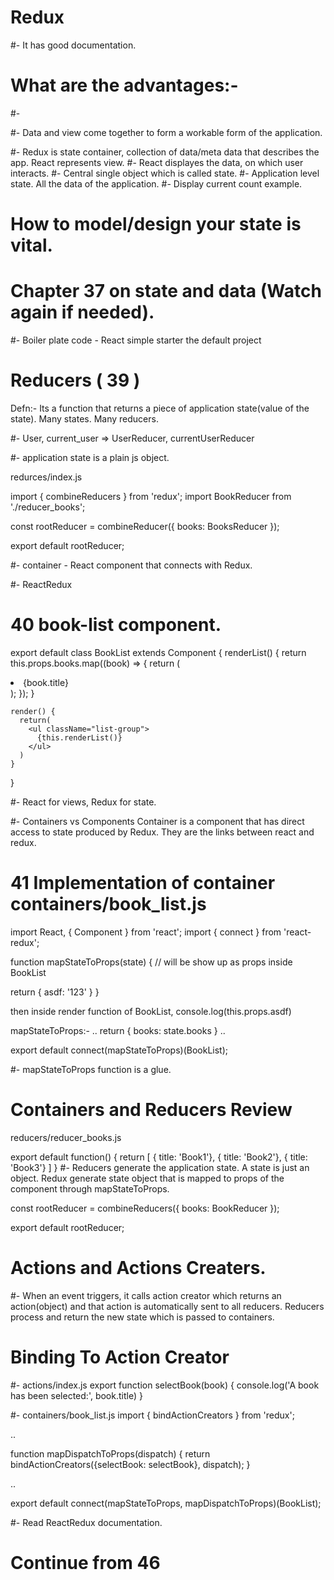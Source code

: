 # Redux
#- It has good documentation.

# What are the advantages:-
#-

#- Data and view come together to form a workable form of the application.

#- Redux is state container, collection of data/meta data that describes the app. React represents view.
#- React displayes the data, on which user interacts.
#- Central single object which is called state.
#- Application level state. All the data of the application.
#- Display current count example.


# How to model/design your state is vital.
# Chapter 37 on state and data (Watch again if needed).


#- Boiler plate code  - React simple starter the default project

# Reducers ( 39 )
Defn:- Its a function that returns a piece of application state(value of the state). Many states. Many reducers.

#- User, current_user => UserReducer, currentUserReducer

#- application state is a plain js object.

redurces/index.js

import { combineReducers } from 'redux';
import BookReducer from './reducer_books';

const rootReducer = combineReducer({
    books: BooksReducer
});

export default rootReducer;

#- container - React component that connects with Redux.

#- ReactRedux

# 40 book-list component.

export default class BookList extends Component {
    renderList() {
      return this.props.books.map((book) => {
          return (
            <li key={book.title} className="list-group-item">{book.title}</li>
          );
      });
    }

    render() {
      return(
        <ul className="list-group">
          {this.renderList()}
        </ul>
      )
    }
}

#- React for views, Redux for state.

#- Containers vs Components
Container is a component that has direct access to state produced by Redux.
They are the links between react and redux.

# 41 Implementation of container containers/book_list.js

import React, { Component } from 'react';
import { connect } from 'react-redux';



function mapStateToProps(state) {
  // will be show up as props inside BookList

  return {
    asdf: '123'
  }
}

then inside render function of BookList, console.log(this.props.asdf)

mapStateToProps:-
..
return {
  books: state.books
}
..

export default connect(mapStateToProps)(BookList);

#- mapStateToProps function is a glue.

# Containers and Reducers Review

reducers/reducer_books.js

export default function() {
  return [
    { title: 'Book1'},
    { title: 'Book2'},
    { title: 'Book3'}
  ]
}
#- Reducers generate the application state. A state is just an object. Redux generate state object that is mapped to props of the
component through mapStateToProps.

const rootReducer = combineReducers({
  books: BookReducer
});

export default rootReducer;

# Actions and Actions Creaters.

#- When an event triggers, it calls action creator which returns an action(object) and that action is automatically sent to all reducers.
Reducers process and return the new state which is passed to containers.

# Binding To Action Creator
#- actions/index.js
export function selectBook(book) {
  console.log('A book has been selected:', book.title)
}

#- containers/book_list.js
import { bindActionCreators } from 'redux';

..

function mapDispatchToProps(dispatch) {
  return bindActionCreators({selectBook: selectBook}, dispatch);
}

..

export default connect(mapStateToProps, mapDispatchToProps)(BookList);

#- Read ReactRedux documentation.

# Continue from 46
